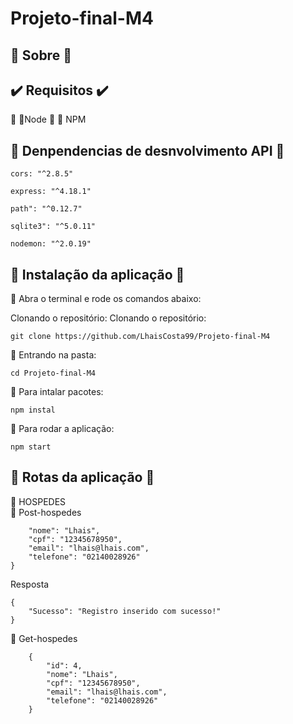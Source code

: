 # Projeto-final-M4
## :hotel: Sobre :hotel:

## :heavy_check_mark:  Requisitos   :heavy_check_mark:

:small_blue_diamond: :small_blue_diamond:Node
:small_blue_diamond: :small_blue_diamond: NPM


## :dart: Denpendencias de desnvolvimento API :dart:
```
cors: "^2.8.5"
```
```
express: "^4.18.1"
```
```
path": "^0.12.7"
```
```
sqlite3": "^5.0.11"
```
```
nodemon: "^2.0.19"
```
## :lock_with_ink_pen: Instalação da aplicação :lock_with_ink_pen:

:small_blue_diamond: Abra o terminal e rode os comandos abaixo: <br>

Clonando o repositório: Clonando o repositório:
```
git clone https://github.com/LhaisCosta99/Projeto-final-M4
```
:small_blue_diamond: Entrando na pasta:
```
cd Projeto-final-M4
```
:small_blue_diamond: Para intalar pacotes:
```
npm instal 
```
:small_blue_diamond: Para rodar a aplicação:
```
npm start
```
## :footprints: Rotas da aplicação :footprints:
:small_blue_diamond: HOSPEDES <br>
:dart: Post-hospedes <br>
```{
    "nome": "Lhais",
    "cpf": "12345678950",
    "email": "lhais@lhais.com",
    "telefone": "02140028926"
}
```
Resposta <br>
```
{
	"Sucesso": "Registro inserido com sucesso!"
}
```
:dart: Get-hospedes <br>
```
	{
		"id": 4,
		"nome": "Lhais",
		"cpf": "12345678950",
		"email": "lhais@lhais.com",
		"telefone": "02140028926"
	}
```

